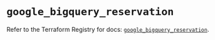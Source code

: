 # `google_bigquery_reservation`

Refer to the Terraform Registry for docs: [`google_bigquery_reservation`](https://registry.terraform.io/providers/hashicorp/google/6.23.0/docs/resources/bigquery_reservation).
